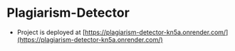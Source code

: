 ﻿# Plagiarism-Detector
- Project is deployed at [https://plagiarism-detector-kn5a.onrender.com/](https://plagiarism-detector-kn5a.onrender.com/)
